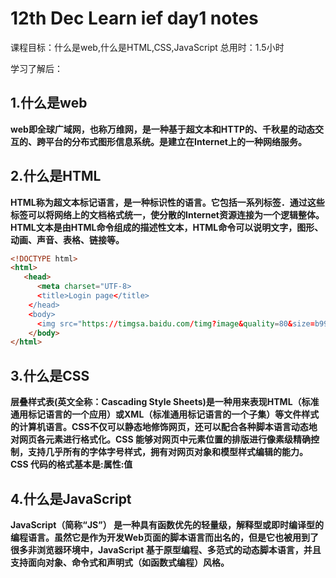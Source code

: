# 12th Dec  Learn ief day1 notes

课程目标：什么是web,什么是HTML,CSS,JavaScript
总用时：1.5小时

学习了解后：

## 1.什么是web

**web即全球广域网，也称万维网，是一种基于超文本和HTTP的、千秋星的动态交互的、跨平台的分布式图形信息系统。是建立在Internet上的一种网络服务。**

## 2.什么是HTML

**HTML称为超文本标记语言，是一种标识性的语言。它包括一系列标签．通过这些标签可以将网络上的文档格式统一，使分散的Internet资源连接为一个逻辑整体。HTML文本是由HTML命令组成的描述性文本，HTML命令可以说明文字，图形、动画、声音、表格、链接等。**

```HTML
<!DOCTYPE html>
<html>
   <head>
      <meta charset="UTF-8>
      <title>Login page</title>
    </head>
    <body>
      <img src="https://timgsa.baidu.com/timg?image&quality=80&size=b9999_10000&sec=1576720800&di=e3e4f5d132d26190ae283b133f0ab5c0&imgtype=jpg&er=1&src=http%3A%2F%2Fsc.68design.net%2Farticlefiles%2F201404%2FKLIiHl5j81.jpg alt="Login page">
    </body>
</html>
```

## 3.什么是CSS

**层叠样式表(英文全称：Cascading Style Sheets)是一种用来表现HTML（标准通用标记语言的一个应用）或XML（标准通用标记语言的一个子集）等文件样式的计算机语言。CSS不仅可以静态地修饰网页，还可以配合各种脚本语言动态地对网页各元素进行格式化。CSS 能够对网页中元素位置的排版进行像素级精确控制，支持几乎所有的字体字号样式，拥有对网页对象和模型样式编辑的能力。**
**CSS 代码的格式基本是:属性:值**

## 4.什么是JavaScript

**JavaScript（简称“JS”） 是一种具有函数优先的轻量级，解释型或即时编译型的编程语言。虽然它是作为开发Web页面的脚本语言而出名的，但是它也被用到了很多非浏览器环境中，JavaScript 基于原型编程、多范式的动态脚本语言，并且支持面向对象、命令式和声明式（如函数式编程）风格。**
